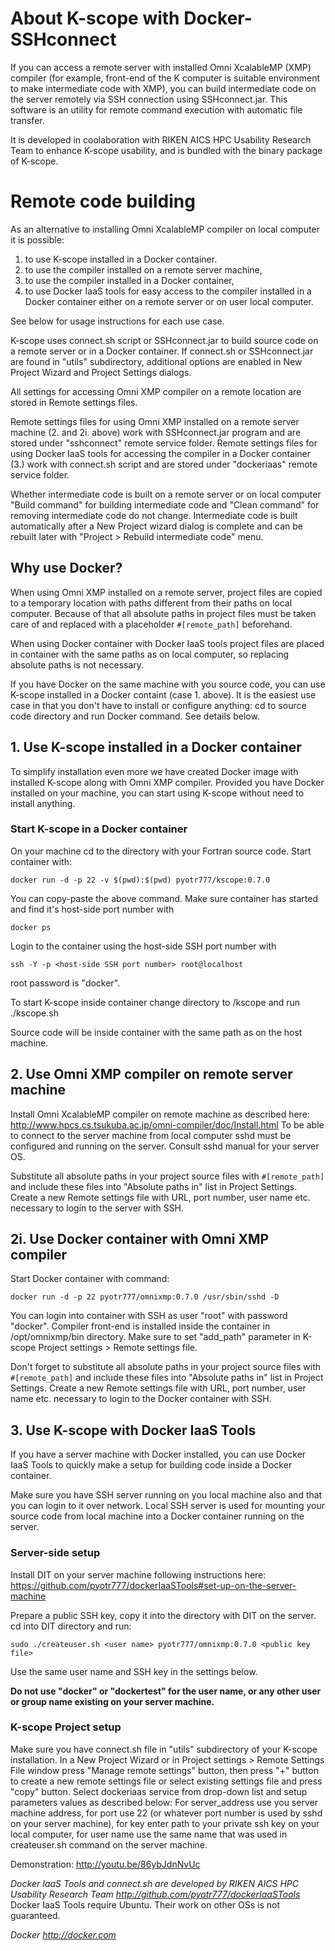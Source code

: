 # About K-scope with Docker-SSHconnect

If you can access a remote server with installed Omni XcalableMP (XMP) compiler 
(for example, front-end of the K computer is suitable environment to make intermediate 
code with XMP), you can build intermediate code on the server remotely via SSH connection 
using SSHconnect.jar. This software is an utility for remote command execution with automatic 
file transfer.

It is developed in coolaboration with RIKEN AICS HPC Usability Research Team to enhance 
K-scope usability, and is bundled with the binary package of K-scope.

# Remote code building

As an alternative to installing Omni XcalableMP compiler on local computer it is possible:

1. to use K-scope installed in a Docker container.
2. to use the compiler installed on a remote server machine,
  1. to use the compiler installed in a Docker container,
3. to use Docker IaaS tools for easy access to the compiler installed in a Docker container 
either on a remote server or on user local computer. 


See below for usage instructions for each use case. 

K-scope uses connect.sh script or SSHconnect.jar to build source code on a remote server or in a Docker container. 
If connect.sh or SSHconnect.jar are found in "utils" subdirectory, additional options are enabled in New 
Project Wizard and Project Settings dialogs.

All settings for accessing Omni XMP compiler on a remote location are stored in Remote settings files. 

Remote settings files for using Omni XMP installed on a remote server machine (2. and 2i. above) 
work with SSHconnect.jar program and are stored under "sshconnect" remote service folder. 
Remote settings files for using Docker IaaS tools for accessing the compiler in a Docker container (3.)
work with connect.sh script and are stored under "dockeriaas" remote service folder.   

Whether intermediate code is built on a remote server or on local computer 
"Build command" for building intermediate code and "Clean command" for removing
intermediate code do not change.  Intermediate code is built automatically
after a New Project wizard dialog is complete and can be rebuilt later with 
"Project > Rebuild intermediate code" menu.


## Why use Docker? 

When using Omni XMP installed on a remote server, project files are copied to a temporary location
with paths different from their paths on local computer. Because of that all 
absolute paths in project files must be taken care of and replaced with a placeholder 
`#[remote_path]` beforehand.

When using Docker container with Docker IaaS tools project files are placed in container with the same
paths as on local computer, so replacing absolute paths is not necessary.

If you have Docker on the same machine with you source code, you can use K-scope installed in 
a Docker containt (case 1. above). It is the easiest use case in that you don't have to install 
or configure anything: cd to source code directory and run Docker command. See details below.


## 1. Use K-scope installed in a Docker container

To simplify installation even more we have created Docker image with installed K-scope along with Omni XMP 
compiler. Provided you have Docker installed on your machine, you can start using K-scope without need 
to install anything. 

### Start K-scope in a Docker container

On your machine cd to the directory with your Fortran source code. Start container with:

```
docker run -d -p 22 -v $(pwd):$(pwd) pyotr777/kscope:0.7.0
```
You can copy-paste the above command.
Make sure container has started and find it's host-side port number with
```
docker ps
```

Login to the container using the host-side SSH port number with
```
ssh -Y -p <host-side SSH port number> root@localhost
```

root password is "docker".

To start K-scope inside container change directory to /kscope and run
./kscope.sh

Source code will be inside container with the same path as on the host machine.

## 2. Use Omni XMP compiler on remote server machine

Install Omni XcalableMP compiler on remote machine as described here: 
http://www.hpcs.cs.tsukuba.ac.jp/omni-compiler/doc/Install.html
To be able to connect to the server machine from local computer sshd must be 
configured and running on the server. Consult sshd manual for your server OS.

Substitute all absolute paths in your project source files with `#[remote_path]`
and include these files into "Absolute paths in" list in Project Settings. Create 
a new Remote settings file with URL, port number, user name etc. 
necessary to login to the server with SSH.

## 2i. Use Docker container with Omni XMP compiler

Start Docker container with command: 

```
docker run -d -p 22 pyotr777/omnixmp:0.7.0 /usr/sbin/sshd -D
```

You can login into container with SSH as user "root" with password "docker".
Compiler front-end is installed inside the container in /opt/omnixmp/bin directory. 
Make sure to set "add_path" parameter in K-scope Project settings > Remote settings file.  

Don't forget to substitute all absolute paths in your project source files with `#[remote_path]`
and include these files into "Absolute paths in" list in Project Settings. Create 
a new Remote settings file with URL, port number, user name etc. 
necessary to login to the Docker container with SSH. 


## 3. Use K-scope with Docker IaaS Tools

If you have a server machine with Docker installed, you can use Docker IaaS Tools to quickly 
make a setup for building code inside a Docker container.

Make sure you have SSH server running on you local machine also and that you can login to it over network. Local SSH server is used for mounting your source code from local machine into a Docker container running on the server.

### Server-side setup

Install DIT on your server machine following instructions here: https://github.com/pyotr777/dockerIaaSTools#set-up-on-the-server-machine

Prepare a public SSH key, copy it into the directory with DIT 
on the server. cd into DIT directory and run:
```
sudo ./createuser.sh <user name> pyotr777/omnixmp:0.7.0 <public key file>
```

Use the same user name and SSH key in the settings below.

**Do not use "docker" or "dockertest" for the user name, or any other user or group name existing on your server machine.**

### K-scope Project setup 

Make sure you have connect.sh file in "utils" subdirectory of your K-scope installation.
In a New Project Wizard or in Project settings > Remote Settings File window press "Manage remote settings" button,
then press "+" button to create a new remote settings file or select existing settings file and 
press "copy" button. Select dockeriaas service from drop-down list and setup parameters values as described 
below:
For server_address use you server machine address,
for port use 22 (or whatever port number is used by sshd on your server machine),
for key enter path to your private ssh key on your local computer,
for user name use the same name that was used in createuser.sh command on the server machine.


Demonstration: http://youtu.be/86ybJdnNvUc


*Docker IaaS Tools and connect.sh are developed by RIKEN AICS HPC Usability Research Team
http://github.com/pyotr777/dockerIaaSTools*
Docker IaaS Tools require Ubuntu. Their work on other OSs is not guaranteed. 

*Docker http://docker.com*

